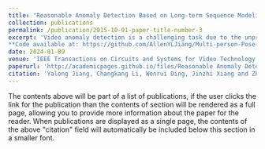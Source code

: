 ```yaml
---
title: "Reasonable Anomaly Detection Based on Long-term Sequence Modeling" 
collection: publications
permalink: /publication/2015-10-01-paper-title-number-3
excerpt: 'Video anomaly detection is a challenging task due to the unpredictable nature of abnormal actions, sophisticated semantics and a lack in training data. The visual representations of most existing approaches are limited by short-term sequences which cannot provide necessary clues for achieving reasonable detections. In this paper, we propose to comprehensively represent the motion patterns in human actions by learning from long-term sequences. Firstly, a Stacked State Machine (SSM) model with distinctive basis functions is proposed to represent the temporal dependencies which are consistent across long-term observations. Secondly, the dependencies are leveraged in filtering out problematic motion estimations which are influenced by short-term observation noises, plausible motion parameters are obtained in this way. Finally, SSM model predicts future states based on past ones, the divergence between the predictions with inherent normal patterns and observed ones determines anomalies which violate normal motion patterns. To address the challenges in drone-based surveillance, a dataset which is more diversified than existing ones is built. Extensive experiments are carried out to evaluate the proposed approach on the dataset and existing ones. Improvements over state-of-the-art methods can be observed.<br />
**Code available at: https://github.com/AllenYLJiang/Multi-person-Pose-Tracking**'
date: 2024-01-09
venue: 'IEEE Transactions on Circuits and Systems for Video Technology'
paperurl: 'http://academicpages.github.io/files/Reasonable Anomaly Detection Based on Long-term Sequence Modeling.pdf'
citation: 'Yalong Jiang, Changkang Li, Wenrui Ding, Jinzhi Xiang and Zheru Chi. "Reasonable Anomaly Detection Based on Long-term Sequence Modeling." in IEEE Transactions on Circuits and Systems for Video Technology, 2024.' 
---
```


The contents above will be part of a list of publications, if the user clicks the link for the publication than the contents of section will be rendered as a full page, allowing you to provide more information about the paper for the reader. When publications are displayed as a single page, the contents of the above "citation" field will automatically be included below this section in a smaller font.
